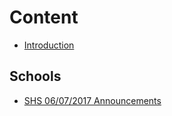 # Content
* [Introduction](README.md)

## Schools

* [SHS 06/07/2017 Announcements](SHS06072017Announcements.md)



